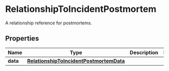 

# RelationshipToIncidentPostmortem

A relationship reference for postmortems.
## Properties

Name | Type | Description | Notes
------------ | ------------- | ------------- | -------------
**data** | [**RelationshipToIncidentPostmortemData**](RelationshipToIncidentPostmortemData.md) |  | 



